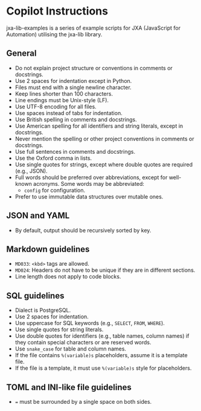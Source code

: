 # Copilot Instructions

jxa-lib-examples is a series of example scripts for JXA (JavaScript for Automation) utilising the
jxa-lib library.

## General

- Do not explain project structure or conventions in comments or docstrings.
- Use 2 spaces for indentation except in Python.
- Files must end with a single newline character.
- Keep lines shorter than 100 characters.
- Line endings must be Unix-style (LF).
- Use UTF-8 encoding for all files.
- Use spaces instead of tabs for indentation.
- Use British spelling in comments and docstrings.
- Use American spelling for all identifiers and string literals, except in docstrings.
- Never mention the spelling or other project conventions in comments or docstrings.
- Use full sentences in comments and docstrings.
- Use the Oxford comma in lists.
- Use single quotes for strings, except where double quotes are required (e.g., JSON).
- Full words should be preferred over abbreviations, except for well-known acronyms. Some words may
  be abbreviated:
  - `config` for configuration.
- Prefer to use immutable data structures over mutable ones.

## JSON and YAML

- By default, output should be recursively sorted by key.

## Markdown guidelines

- `MD033`: `<kbd>` tags are allowed.
- `MD024`: Headers do not have to be unique if they are in different sections.
- Line length does not apply to code blocks.

## SQL guidelines

- Dialect is PostgreSQL.
- Use 2 spaces for indentation.
- Use uppercase for SQL keywords (e.g., `SELECT`, `FROM`, `WHERE`).
- Use single quotes for string literals.
- Use double quotes for identifiers (e.g., table names, column names) if they contain special
  characters or are reserved words.
- Use `snake_case` for table and column names.
- If the file contains `%(variable)s` placeholders, assume it is a template file.
- If the file is a template, it must use `%(variable)s` style for placeholders.

## TOML and INI-like file guidelines

- `=` must be surrounded by a single space on both sides.
